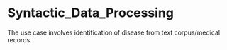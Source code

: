 # Syntactic_Data_Processing
The use case involves identification of disease from text corpus/medical records
